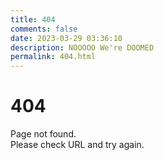 ```yaml
---
title: 404
comments: false
date: 2023-03-29 03:36:10
description: NOOOOO We're DOOMED
permalink: 404.html
---
```


# 404

Page not found.  
Please check URL and try again.
